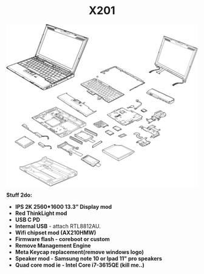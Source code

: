 <h1 align='center'>X201</h1>

<img src='X200-blowup.png' align='center' width='600px'/>

**Stuff 2do:**
* **IPS 2K 2560*1600 13.3" Display mod**
* **Red ThinkLight mod**
* **USB C PD**
* **Internal USB** - attach RTL8812AU. 
* **Wifi chipset mod (AX210HMW)**
* **Firmware flash - coreboot or custom**
* **Remove Management Engine**
* **Meta Keycap replacement(remove windows logo)**
* **Speaker mod - Samsung note 10 or Ipad 11" pro speakers**
* **Quad core mod ie - Intel Core i7-3615QE (kill me..)**


